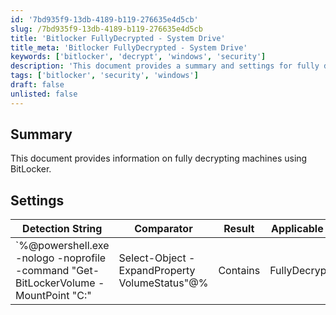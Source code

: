 ```yaml
---
id: '7bd935f9-13db-4189-b119-276635e4d5cb'
slug: /7bd935f9-13db-4189-b119-276635e4d5cb
title: 'Bitlocker FullyDecrypted - System Drive'
title_meta: 'Bitlocker FullyDecrypted - System Drive'
keywords: ['bitlocker', 'decrypt', 'windows', 'security']
description: 'This document provides a summary and settings for fully decrypting machines using BitLocker. It includes a detection string and applicable operating system information.'
tags: ['bitlocker', 'security', 'windows']
draft: false
unlisted: false
---
```


## Summary

This document provides information on fully decrypting machines using BitLocker.

## Settings

| Detection String                                                                                                                                       | Comparator | Result        | Applicable OS |
|-------------------------------------------------------------------------------------------------------------------------------------------------------|------------|---------------|----------------|
| `%@powershell.exe -nologo -noprofile -command "Get-BitLockerVolume -MountPoint "C:" | Select-Object -ExpandProperty VolumeStatus"@% | Contains    | FullyDecrypted | Windows        |


